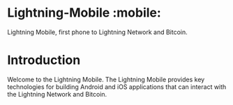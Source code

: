 # Lightning-Mobile :mobile:

Lightning Mobile, first phone to Lightning Network and Bitcoin.

# Introduction

Welcome to the Lightning Mobile. The Lightning Mobile provides key technologies for building Android and iOS applications that can interact with the Lightning Network and Bitcoin.
